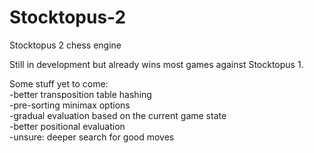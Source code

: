 # Stocktopus-2
Stocktopus 2 chess engine

Still in development but already wins most games against Stocktopus 1.

Some stuff yet to come:   
-better transposition table hashing   
-pre-sorting minimax options   
-gradual evaluation based on the current game state   
-better positional evaluation   
-unsure: deeper search for good moves   

